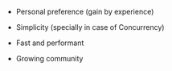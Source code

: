 - Personal preference (gain by experience)

- Simplicity (specially in case of Concurrency)
- Fast and performant
- Growing community


